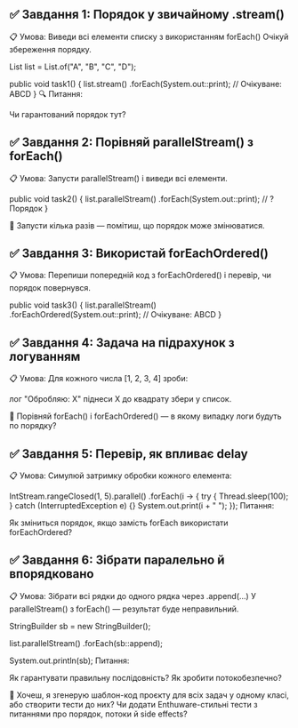 ✅ Завдання 1: Порядок у звичайному .stream()
-
📋 Умова:
Виведи всі елементи списку з використанням forEach()
Очікуй збереження порядку.

List<String> list = List.of("A", "B", "C", "D");

public void task1() {
list.stream()
.forEach(System.out::print); // Очікуване: ABCD
}
🔍 Питання:

Чи гарантований порядок тут?

✅ Завдання 2: Порівняй parallelStream() з forEach()
-
📋 Умова:
Запусти parallelStream() і виведи всі елементи.

public void task2() {
list.parallelStream()
.forEach(System.out::print); // ? Порядок
}

🧠 Запусти кілька разів — помітиш, 
що порядок може змінюватися.

✅ Завдання 3: Використай forEachOrdered()
-
📋 Умова:
Перепиши попередній код з forEachOrdered()
і перевір, чи порядок повернувся.

public void task3() {
list.parallelStream()
.forEachOrdered(System.out::print); // 
Очікуване: ABCD
}

✅ Завдання 4: Задача на підрахунок з логуванням
-
📋 Умова:
Для кожного числа [1, 2, 3, 4] зроби:

лог "Обробляю: X"
піднеси X до квадрату
збери у список.

🧠 Порівняй forEach() і forEachOrdered() — 
в якому випадку логи будуть по порядку?

✅ Завдання 5: Перевір, як впливає delay
-
📋 Умова:
Симулюй затримку обробки кожного елемента:

IntStream.rangeClosed(1, 5).parallel()
.forEach(i -> {
try {
Thread.sleep(100);
} catch (InterruptedException e) {}
System.out.print(i + " ");
});
Питання:

Як зміниться порядок, якщо замість 
forEach використати forEachOrdered?

✅ Завдання 6: Зібрати паралельно й впорядковано
-
📋 Умова:
Зібрати всі рядки до одного рядка 
через .append(...)
У parallelStream() з forEach() — 
результат буде неправильний.

StringBuilder sb = new StringBuilder();

list.parallelStream()
.forEach(sb::append);

System.out.println(sb);
Питання:

Як гарантувати правильну послідовність? 
Як зробити потокобезпечно?

💬 Хочеш, я згенерую шаблон-код проєкту 
для всіх задач у одному класі, або створити 
тести до них? 
Чи додати Enthuware-стильні 
тести з питаннями про порядок, потоки 
й side effects?